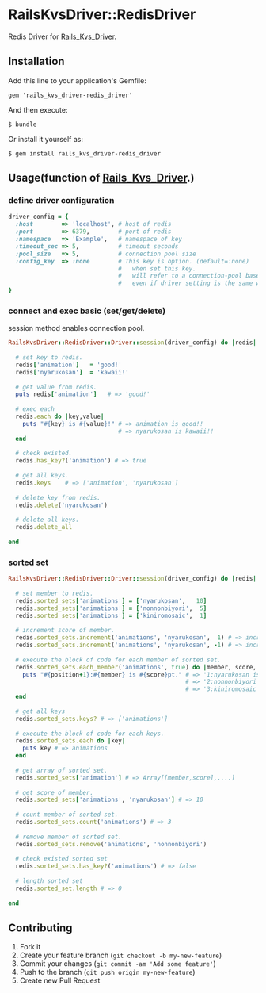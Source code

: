 # RailsKvsDriver::RedisDriver

Redis Driver for [Rails_Kvs_Driver](https://github.com/alfa-jpn/rails-kvs-driver).

## Installation

Add this line to your application's Gemfile:

    gem 'rails_kvs_driver-redis_driver'

And then execute:

    $ bundle

Or install it yourself as:

    $ gem install rails_kvs_driver-redis_driver

## Usage(function of [Rails_Kvs_Driver](https://github.com/alfa-jpn/rails-kvs-driver).)

### define driver configuration
``` ruby
driver_config = {
  :host        => 'localhost', # host of redis
  :port        => 6379,        # port of redis
  :namespace   => 'Example',   # namespace of key
  :timeout_sec => 5,           # timeout seconds
  :pool_size   => 5,           # connection pool size
  :config_key  => :none        # This key is option. (default=:none)
                               #   when set this key.
                               #   will refer to a connection-pool based on config_key,
                               #   even if driver setting is the same without this key.
}
```

### connect and exec basic (set/get/delete)
session method enables connection pool.
``` ruby
RailsKvsDriver::RedisDriver::Driver::session(driver_config) do |redis|
  
  # set key to redis.
  redis['animation']   = 'good!'
  redis['nyarukosan']  = 'kawaii!'
  
  # get value from redis.
  puts redis['animation']   # => 'good!'
  
  # exec each
  redis.each do |key,value|
    puts "#{key} is #{value}!" # => animation is good!!
                               # => nyarukosan is kawaii!!
  end
  
  # check existed.
  redis.has_key?('animation') # => true
  
  # get all keys.
  redis.keys    # => ['animation', 'nyarukosan']
  
  # delete key from redis.
  redis.delete('nyarukosan')
  
  # delete all keys.
  redis.delete_all
  
end
```

### sorted set
``` ruby
RailsKvsDriver::RedisDriver::Driver::session(driver_config) do |redis|
  
  # set member to redis.
  redis.sorted_sets['animations'] = ['nyarukosan',   10]
  redis.sorted_sets['animations'] = ['nonnonbiyori',  5]
  redis.sorted_sets['animations'] = ['kiniromosaic',  1]
  
  # increment score of member.
  redis.sorted_sets.increment('animations', 'nyarukosan',  1) # => increment nyarukosan score 10 -> 11
  redis.sorted_sets.increment('animations', 'nyarukosan', -1) # => increment nyarukosan score 11 -> 10
  
  # execute the block of code for each member of sorted set.
  redis.sorted_sets.each_member('animations', true) do |member, score, position|
    puts "#{position+1}:#{member} is #{score}pt." # => '1:nyarukosan is 10pt.'
                                                  # => '2:nonnonbiyori is 5pt.'
                                                  # => '3:kiniromosaic is 1pt.'
  end
  
  # get all keys
  redis.sorted_sets.keys? # => ['animations']
  
  # execute the block of code for each keys.
  redis.sorted_sets.each do |key|
    puts key # => animations
  end
 
  # get array of sorted set.
  redis.sorted_sets['animation'] # => Array[[member,score],....]
 
  # get score of member.
  redis.sorted_sets['animations', 'nyarukosan'] # => 10 
 
  # count member of sorted set.
  redis.sorted_sets.count('animations') # => 3
  
  # remove member of sorted set.
  redis.sorted_sets.remove('animations', 'nonnonbiyori')
  
  # check existed sorted set
  redis.sorted_sets.has_key?('animations') # => false
  
  # length sorted set
  redis.sorted_set.length # => 0
 
end
```



## Contributing

1. Fork it
2. Create your feature branch (`git checkout -b my-new-feature`)
3. Commit your changes (`git commit -am 'Add some feature'`)
4. Push to the branch (`git push origin my-new-feature`)
5. Create new Pull Request
